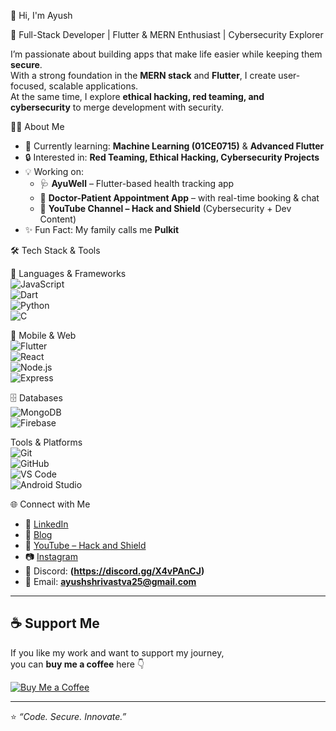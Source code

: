 👋 Hi, I'm Ayush

🚀 Full-Stack Developer | Flutter & MERN Enthusiast | Cybersecurity Explorer  

I’m passionate about building apps that make life easier while keeping them **secure**.  
With a strong foundation in the **MERN stack** and **Flutter**, I create user-focused, scalable applications.  
At the same time, I explore **ethical hacking, red teaming, and cybersecurity** to merge development with security.  



👨‍💻 About Me  

- 🌱 Currently learning: **Machine Learning (01CE0715)** & **Advanced Flutter**  
- 🔒 Interested in: **Red Teaming, Ethical Hacking, Cybersecurity Projects**  
- 💡 Working on:  
  - 🩺 **AyuWell** – Flutter-based health tracking app  
  - 📅 **Doctor-Patient Appointment App** – with real-time booking & chat  
  - 🎥 **YouTube Channel – Hack and Shield** (Cybersecurity + Dev Content)  
- ✨ Fun Fact: My family calls me **Pulkit**  


🛠️ Tech Stack & Tools  

🚀 Languages & Frameworks  
![JavaScript](https://img.shields.io/badge/JavaScript-F7DF1E?style=for-the-badge&logo=javascript&logoColor=000)  
![Dart](https://img.shields.io/badge/Dart-0175C2?style=for-the-badge&logo=dart&logoColor=white)  
![Python](https://img.shields.io/badge/Python-3776AB?style=for-the-badge&logo=python&logoColor=white)  
![C](https://img.shields.io/badge/C-00599C?style=for-the-badge&logo=c&logoColor=white)  

📱 Mobile & Web  
![Flutter](https://img.shields.io/badge/Flutter-02569B?style=for-the-badge&logo=flutter&logoColor=white)  
![React](https://img.shields.io/badge/React-20232A?style=for-the-badge&logo=react&logoColor=61DAFB)  
![Node.js](https://img.shields.io/badge/Node.js-339933?style=for-the-badge&logo=node.js&logoColor=white)  
![Express](https://img.shields.io/badge/Express.js-000000?style=for-the-badge&logo=express&logoColor=white)  

🗄️ Databases  
![MongoDB](https://img.shields.io/badge/MongoDB-47A248?style=for-the-badge&logo=mongodb&logoColor=white)  
![Firebase](https://img.shields.io/badge/Firebase-FFCA28?style=for-the-badge&logo=firebase&logoColor=black)  

 Tools & Platforms  
![Git](https://img.shields.io/badge/Git-F05032?style=for-the-badge&logo=git&logoColor=white)  
![GitHub](https://img.shields.io/badge/GitHub-181717?style=for-the-badge&logo=github&logoColor=white)  
![VS Code](https://img.shields.io/badge/VS%20Code-007ACC?style=for-the-badge&logo=visual-studio-code&logoColor=white)  
![Android Studio](https://img.shields.io/badge/Android%20Studio-3DDC84?style=for-the-badge&logo=android-studio&logoColor=white)  


🌐 Connect with Me  

- 💼 [LinkedIn](www.linkedin.com/in/ayushrivastav)  
- 📝 [Blog](https://ayush-portfolio-hazel.vercel.app/)  
- 🎥 [YouTube – Hack and Shield](https://www.youtube.com/@HackandShield)  
- 📷 [Instagram](https://instagram.com/nowayush)  
- 💬 Discord: **(https://discord.gg/X4vPAnCJ)**  
- 📧 Email: **ayushshrivastva25@gmail.com**  

---

## ☕ Support Me  

If you like my work and want to support my journey,  
you can **buy me a coffee** here 👇  

[![Buy Me a Coffee](https://img.shields.io/badge/☕-Buy%20Me%20a%20Coffee-orange)]([https://www.buymeacoffee.com/your-link](https://buymeacoffee.com/ayushshrivatva))  

---

⭐️ _“Code. Secure. Innovate.”_

